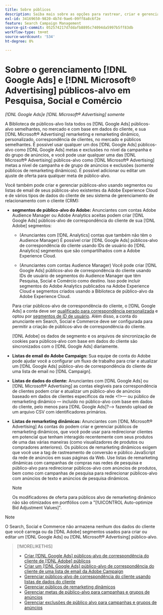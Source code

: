 ```yaml
---
title: Sobre públicos
description: Saiba mais sobre as opções para rastrear, criar e gerenciar [!DNL Google Ads] e [!DNL Microsoft® Advertising] públicos-alvo.
exl-id: 34169650-9820-4b7d-9ae6-09ff8a8c6f2e
feature: Search Campaign Management
source-git-commit: 052574217d7ddafb8895c74094da5997b5ff83db
workflow-type: tm+mt
source-wordcount: '534'
ht-degree: 0%

---
```


# Sobre o gerenciamento [!DNL Google Ads] e [!DNL Microsoft® Advertising] públicos-alvo em Pesquisa, Social e Comércio

*[!DNL Google Ads]e [!DNL Microsoft® Advertising] somente*

A Biblioteca de públicos-alvo lista todos os [!DNL Google Ads] públicos-alvo semelhantes, no mercado e com base em dados do cliente, e sua [!DNL Microsoft® Advertising] remarketing e remarketing dinâmico, personalizado, correspondência de clientes, no mercado e públicos semelhantes. É possível usar qualquer um dos [!DNL Google Ads] públicos-alvo como [!DNL Google Ads] metas e exclusões no nível da campanha e do grupo de anúncios, e você pode usar qualquer uma das [!DNL Microsoft® Advertising] públicos-alvo como [!DNL Microsoft® Advertising] metas a nível de campanha e de grupo de anúncios e exclusões (somente públicos de remarketing dinâmicos). É possível adicionar ou editar um ajuste de oferta para qualquer meta de público-alvo.

Você também pode criar e gerenciar públicos-alvo usando segmentos ou listas de email de seus públicos-alvo existentes da Adobe Experience Cloud e de vários tipos de dados do cliente de seu sistema de gerenciamento de relacionamento com o cliente (CRM):

* **segmentos de público-alvo do Adobe:** Anunciantes com contas Adobe Audience Manager ou Adobe Analytics aceitas podem criar [!DNL Google Ads] públicos-alvo de correspondência do cliente de sua [!DNL Adobe] segmentos:

   * (Anunciantes com [!DNL Analytics] contas que também não têm o Audience Manager) É possível criar [!DNL Google Ads] públicos-alvo de correspondência do cliente usando IDs de usuário do [!DNL Analytics] segmentos que são compartilhados com a Adobe Experience Cloud.

   * (Anunciantes com contas Audience Manager) Você pode criar [!DNL Google Ads] públicos-alvo de correspondência do cliente usando IDs de usuário de segmentos do Audience Manager que têm Pesquisa, Social e Comércio como destino. Isso pode incluir segmentos do Adobe Analytics publicados na Adobe Experience Cloud e segmentos criados usando a Biblioteca de público-alvo da Adobe Experience Cloud.

  Para criar públicos-alvo de correspondência do cliente, o [!DNL Google Ads] a conta deve ser [qualificado para correspondência personalizada](https://support.google.com/adspolicy/answer/6299717) e optou por [segmentos de ID de usuário](https://support.google.com/google-ads/answer/9199250). Além disso, a conta do anunciante em Search, Social e Commerce deve ser configurada para permitir a criação de públicos-alvo de correspondência do cliente.<!-- For Analytics audiences: Analytics Only Integration. For Audience Manager, Enable CM/CRM option) -->

  [!DNL Adobe] os dados de segmento e os arquivos de sincronização de cookies para públicos-alvo com base em dados do cliente são sincronizados com o [!DNL Google Ads] diariamente.

* **Listas de email do Adobe Campaign:** Sua equipe de conta do Adobe pode ajudar você a configurar um fluxo de trabalho para criar e atualizar um [!DNL Google Ads] público-alvo de correspondência do cliente de uma lista de email no [!DNL Campaign].

* **Listas de dados do cliente:** Anunciantes com [!DNL Google Ads] ou [!DNL Microsoft® Advertising] as contas elegíveis para correspondência de clientes podem criar e atualizar um público-alvo de anúncios baseado em dados de clientes específicos da rede &lt;!>— ou público de remarketing dinâmico — incluído no público-alvo com base em dados do cliente, pelo menos para [!DNL Google Ads]?—> fazendo upload de um arquivo CSV com identificadores primários.

* **Listas de remarketing dinâmicas:** Anunciantes com [!DNL Microsoft® Advertising] As contas do podem criar e gerenciar públicos de remarketing dinâmicos, que você pode usar para redirecionar clientes em potencial que tenham interagido recentemente com seus produtos de uma das várias maneiras (como visualizadores de produtos ou compradores anteriores). Os públicos de remarketing dinâmicos exigem que você use a tag de rastreamento de conversão e público JavaScript da rede de anúncios em suas páginas da Web. Use listas de remarketing dinâmicas com campanhas de compras nas redes de pesquisa e público-alvo para redirecionar públicos-alvo com anúncios de produtos, bem como com campanhas de pesquisa para redirecionar públicos-alvo com anúncios de texto e anúncios de pesquisa dinâmicos. <!--[For [!DNL Google Ads], these are technically included in a customer data-based audience, so word this all carefully when we add support for them.]-->

  >[!NOTE]
  >
  >Os modificadores de oferta para públicos alvo de remarketing dinâmico não são otimizados em portfólios com a &quot;[!UICONTROL Auto-optimize Bid Adjustment Values]&quot;.

>[!NOTE]
>
>O Search, Social e Commerce não armazena nenhum dos dados do cliente que você carrega ou da [!DNL Adobe] segmentos usados para criar ou editar um [!DNL Google Ads] ou [!DNL Microsoft® Advertising] público-alvo.

>[!MORELIKETHIS]
>
>* [Criar [!DNL Google Ads] públicos-alvo de correspondência do cliente de [!DNL Adobe] públicos](google-audience-from-adobe-audience.md)
>* [Criar um [!DNL Google Ads] público-alvo de correspondência do cliente de uma lista de email da Adobe Campaign](google-audience-from-campaign-email-list.md)
>* [Gerenciar públicos-alvo de correspondência do cliente usando listas de dados do cliente](audience-from-customer-data-list.md)
>* [Gerenciar públicos de remarketing dinâmicos](audience-dynamic-remarketing-manage.md)
>* [Gerenciar metas de público-alvo para campanhas e grupos de anúncios](audience-targets-manage.md)
>* [Gerenciar exclusões de público alvo para campanhas e grupos de anúncios](audience-exclusions-manage.md)
